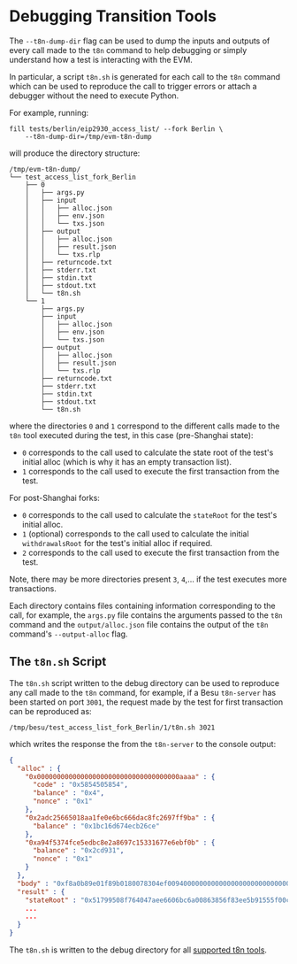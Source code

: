 # Debugging Transition Tools

The `--t8n-dump-dir` flag can be used to dump the inputs and outputs of every call made to the `t8n` command to help debugging or simply understand how a test is interacting with the EVM.

In particular, a script `t8n.sh` is generated for each call to the `t8n` command which can be used to reproduce the call to trigger errors or attach a debugger without the need to execute Python.

For example, running:

```console
fill tests/berlin/eip2930_access_list/ --fork Berlin \
    --t8n-dump-dir=/tmp/evm-t8n-dump
```

will produce the directory structure:

```console
/tmp/evm-t8n-dump/
└── test_access_list_fork_Berlin
    ├── 0
    │   ├── args.py
    │   ├── input
    │   │   ├── alloc.json
    │   │   ├── env.json
    │   │   └── txs.json
    │   ├── output
    │   │   ├── alloc.json
    │   │   ├── result.json
    │   │   └── txs.rlp
    │   ├── returncode.txt
    │   ├── stderr.txt
    │   ├── stdin.txt
    │   ├── stdout.txt
    │   └── t8n.sh
    └── 1
        ├── args.py
        ├── input
        │   ├── alloc.json
        │   ├── env.json
        │   └── txs.json
        ├── output
        │   ├── alloc.json
        │   ├── result.json
        │   └── txs.rlp
        ├── returncode.txt
        ├── stderr.txt
        ├── stdin.txt
        ├── stdout.txt
        └── t8n.sh
```

where the directories `0` and `1` correspond to the different calls made to the `t8n` tool executed during the test, in this case (pre-Shanghai state):

- `0` corresponds to the call used to calculate the state root of the test's initial alloc (which is why it has an empty transaction list).
- `1` corresponds to the call used to execute the first transaction from the test.

For post-Shanghai forks:

- `0` corresponds to the call used to calculate the `stateRoot` for the test's initial alloc.
- `1` (optional) corresponds to the call used to calculate the initial `withdrawalsRoot` for the test's initial alloc if required.
- `2` corresponds to the call used to execute the first transaction from the test.

Note, there may be more directories present `3`, `4`,... if the test executes more transactions.

Each directory contains files containing information corresponding to the call, for example, the `args.py` file contains the arguments passed to the `t8n` command and the `output/alloc.json` file contains the output of the `t8n` command's `--output-alloc` flag.

## The `t8n.sh` Script

The `t8n.sh` script written to the debug directory can be used to reproduce any call made to the `t8n` command, for example, if a Besu `t8n-server` has been started on port `3001`, the request made by the test for first transaction can be reproduced as:

```console
/tmp/besu/test_access_list_fork_Berlin/1/t8n.sh 3021
```

which writes the response the from the `t8n-server` to the console output:

```json
{
  "alloc" : {
    "0x000000000000000000000000000000000000aaaa" : {
      "code" : "0x5854505854",
      "balance" : "0x4",
      "nonce" : "0x1"
    },
    "0x2adc25665018aa1fe0e6bc666dac8fc2697ff9ba" : {
      "balance" : "0x1bc16d674ecb26ce"
    },
    "0xa94f5374fce5edbc8e2a8697c15331677e6ebf0b" : {
      "balance" : "0x2cd931",
      "nonce" : "0x1"
    }
  },
  "body" : "0xf8a0b89e01f89b0180078304ef0094000000000000000000000000000000000000aaaa0180f838f7940000000000000000000000000000000000000000e1a0000000000000000000000000000000000000000000000000000000000000000001a02e16eb72206c93c471b5894800495ee9c64ae2d9823bcc4d6adeb5d9d9af0dd4a03be6691e933a0816c59d059a556c27c6753e6ce76d1e357b9201865c80b28df3",
  "result" : {
    "stateRoot" : "0x51799508f764047aee6606bc6a00863856f83ee5b91555f00c8a3cbdfbec5acb",
    ...
    ...
  }
}
```

The `t8n.sh` is written to the debug directory for all [supported t8n tools](../index.md#transition-tool-support).
